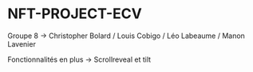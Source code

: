 # NFT-PROJECT-ECV

Groupe 8 -> Christopher Bolard / Louis Cobigo / Léo Labeaume / Manon Lavenier

Fonctionnalités en plus -> Scrollreveal et tilt 